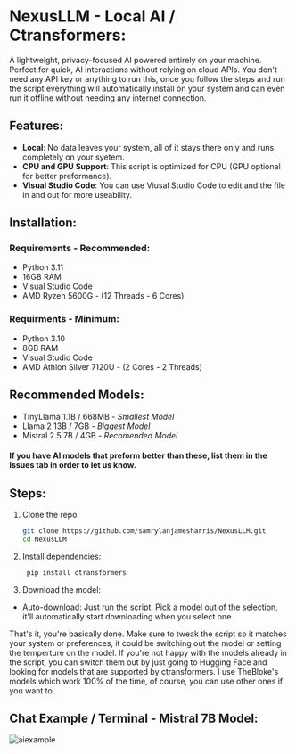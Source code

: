 # NexusLLM - Local AI / Ctransformers:

A lightweight, privacy-focused AI powered entirely on your machine. Perfect for quick, AI interactions without relying on cloud APIs. You don't need any API key or anything to run this, once you follow the steps and run the script everything will automatically install on your system and can even run it offline without needing any internet connection. 

## Features:
- **Local**: No data leaves your system, all of it stays there only and runs completely on your syetem. 
- **CPU and GPU Support**: This script is optimized for CPU (GPU optional for better preformance).
- **Visual Studio Code**: You can use Viusal Studio Code to edit and the file in and out for more useability.

## Installation:
### Requirements - Recommended:
- Python 3.11  
- 16GB RAM
- Visual Studio Code
- AMD Ryzen 5600G - (12 Threads - 6 Cores)

### Requirments - Minimum:
- Python 3.10
- 8GB RAM
- Visual Studio Code
- AMD Athlon Silver 7120U - (2 Cores - 2 Threads)


## Recommended Models:
- TinyLlama 1.1B / 668MB - *Smallest Model*
- Llama 2 13B / 7GB - *Biggest Model*
- Mistral 2.5 7B / 4GB - *Recomended Model*

#### If you have AI models that preform better than these, list them in the Issues tab in order to let us know.

## Steps:
1. Clone the repo:  
   ```bash
   git clone https://github.com/samrylanjamesharris/NexusLLM.git
   cd NexusLLM
   
2. Install dependencies:
   ```bash
    pip install ctransformers

3. Download the model:
- Auto-download: Just run the script. Pick a model out of the selection, it'll automatically start downloading when you select one.

That's it, you're basically done.
Make sure to tweak the script so it matches your system or preferences, it could be switching out the model or setting the temperture on the model. 
If you're not happy with the models already in the script, you can switch them out by just going to Hugging Face and looking for models that are supported by ctransformers. I use TheBloke's models which work 100% of the time, of course, you can use other ones if you want to.

## Chat Example / Terminal - Mistral 7B Model:
![aiexample](https://github.com/user-attachments/assets/9f636660-9884-472e-88c6-5f107bc1ee1c)
